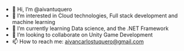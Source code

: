 - 👋 Hi, I’m @aivantuquero
- 👀 I’m interested in Cloud technologies, Full stack development and machine learning
- 🌱 I’m currently learning Data science, and the .NET Framework
- 💞️ I’m looking to collaborate on Unity Game Development
- 📫 How to reach me: aivancarlostuquero@gmail.com

<!---
aivantuquero/aivantuquero is a ✨ special ✨ repository because its `README.md` (this file) appears on your GitHub profile.
You can click the Preview link to take a look at your changes.
--->
